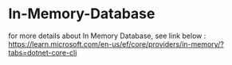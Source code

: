 # In-Memory-Database

for more details about In Memory Database, see link below : https://learn.microsoft.com/en-us/ef/core/providers/in-memory/?tabs=dotnet-core-cli
